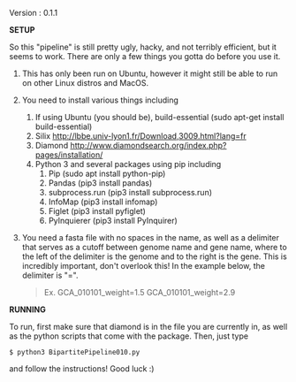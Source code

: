 Version : 0.1.1


**SETUP**

So this "pipeline" is still pretty ugly, hacky, and not terribly efficient, but it seems to work. There are only a few things you gotta do before you use it.

1. This has only been run on Ubuntu, however it might still be able to run on other Linux distros and MacOS.

2. You need to install various things including
  	1. If using Ubuntu (you should be), build-essential (sudo apt-get install build-essential)
  	2. Silix http://lbbe.univ-lyon1.fr/Download,3009.html?lang=fr
  	3. Diamond http://www.diamondsearch.org/index.php?pages/installation/
  	4. Python 3 and several packages using pip including
		1. Pip (sudo apt install python-pip)
		2. Pandas (pip3 install pandas)
		3. subprocess.run (pip3 install subprocess.run)
		4. InfoMap (pip3 install infomap)
		5. Figlet (pip3 install pyfiglet)
		6. PyInquierer (pip3 install PyInquirer)

3. You need a fasta file with no spaces in the name, as well as a delimiter that serves as a cutoff between genome name and gene name, where to the left of the delimiter is the genome and to the right is the gene. This is incredibly important, don't overlook this! In the example below, the delimiter is "=".

	> Ex. GCA_010101_weight=1.5
	>     	GCA_010101_weight=2.9


**RUNNING**

To run, first make sure that diamond is in the file you are currently in, as well as the python scripts that come with the package. Then, just type

```$ python3 BipartitePipeline010.py```

and follow the instructions! Good luck :)
